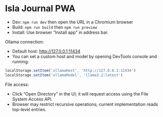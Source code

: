 # Isla Journal PWA

- Dev: `npm run dev` then open the URL in a Chromium browser
- Build: `npm run build` then `npm run preview`
- Install: Use browser “Install app” in address bar.

Ollama connection:
- Default host: http://127.0.0.1:11434
- You can set a custom host and model by opening DevTools console and running:
```js
localStorage.setItem('ollamaHost', 'http://127.0.0.1:11434')
localStorage.setItem('ollamaModel', 'llama3.2:latest')
```

File access:
- Click “Open Directory” in the UI; it will request access using the File System Access API.
- Browser may restrict recursive operations; current implementation reads top-level entries.
